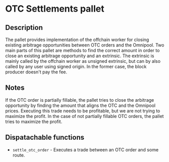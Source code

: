 # OTC Settlements pallet
## Description
The pallet provides implementation of the offchain worker for closing existing arbitrage opportunities between OTC 
orders and the Omnipool.
Two main parts of this pallet are methods to find the correct amount in order to close an existing arbitrage opportunity 
and an extrinsic. The extrinsic is mainly called by the offchain worker as unsigned extrinsic, but can by also called 
by any user using signed origin. In the former case, the block producer doesn't pay the fee.

## Notes
If the OTC order is partially fillable, the pallet tries to close the arbitrage opportunity by finding the amount that 
aligns the OTC and the Omnipool prices. Executing this trade needs to be profitable, but we are not trying to maximize 
the profit.
In the case of not partially fillable OTC orders, the pallet tries to maximize the profit.

## Dispatachable functions
* `settle_otc_order` -  Executes a trade between an OTC order and some route.